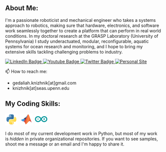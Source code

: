 <!--
**gedaliahknizhnik/gedaliahknizhnik** is a ✨ _special_ ✨ repository because its `README.md` (this file) appears on your GitHub profile.

Here are some ideas to get you started:

- 🔭 I’m currently working on ...
- 🌱 I’m currently learning ...
- 👯 I’m looking to collaborate on ...
- 🤔 I’m looking for help with ...
- 💬 Ask me about ...
- 📫 How to reach me: ...
- 😄 Pronouns: ...
- ⚡ Fun fact: ...
-->

## About Me:

I'm a passionate roboticist and mechanical engineer who takes a systems approach to robotics, making sure that hardware, electronics, and software work seamlessly together to create a platform that can perform in real world conditions. In my doctoral research at the GRASP Laboratory (University of Pennsylvania) I study underactuated, modular, reconfigurable, aquatic systems for ocean research and monitoring, and I hope to bring my extensive skills tackling challenging problems to industry.

<div id="badges">
  <a href="https://www.linkedin.com/in/gedaliahknizhnik/">
    <img src="https://img.shields.io/badge/LinkedIn-blue?style=for-the-badge&logo=linkedin&logoColor=white" alt="LinkedIn Badge"/>
  </a>
  <a href="https://www.youtube.com/watch?v=TtMEzn5ZqEM&list=PLWTjrSTcOyJe9oPj0zjHFfAE8DuJJByv1">
    <img src="https://img.shields.io/badge/YouTube-red?style=for-the-badge&logo=youtube&logoColor=white" alt="Youtube Badge"/>
  </a>
  <a href="https://twitter.com/GedaliahKnizhn1">
    <img src="https://img.shields.io/badge/Twitter-blue?style=for-the-badge&logo=twitter&logoColor=white" alt="Twitter Badge"/>
  </a>
  <a href="https://www.gedaliahknizhnik.com">
    <img src="https://img.shields.io/badge/Homepage-lightgrey" alt="Personal Site"/>
  </a>
</div>

📫 How to reach me:
* gedaliah.knizhnik[at]gmail.com
* knizhnik[at]seas.upenn.edu

## My Coding Skills:

<div>
  <img src="https://github.com/devicons/devicon/blob/master/icons/python/python-original.svg" title="Python" alt="Python" width="40" height="40"/>&nbsp;
  <img src="https://github.com/devicons/devicon/blob/master/icons/matlab/matlab-original.svg" title="MATLAB" alt="MATLAB" width="40" height="40"/>&nbsp;
  <img src="https://github.com/devicons/devicon/blob/master/icons/arduino/arduino-original.svg" title="Arduino" alt="Arduino" width="40" height="40"/>&nbsp;
</div>

I do most of my current development work in Python, but most of my work is *hidden* in private organizational repositories. If you want to see samples, shoot me a message or an email and I'm happy to share it.
